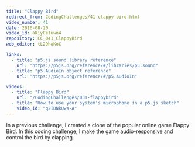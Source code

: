 ```yaml
---
title: "Clappy Bird"
redirect_from: CodingChallenges/41-clappy-bird.html
video_number: 41
date: 2016-08-20
video_id: aKiyCeIuwn4
repository: CC_041_ClappyBird
web_editor: tL29haKoC

links:
  - title: "p5.js sound library reference"
    url: "https://p5js.org/reference/#/libraries/p5.sound"
  - title: "p5.AudioIn object reference"
    url: "https://p5js.org/reference/#/p5.AudioIn"

videos:
  - title: "Flappy Bird"
    url: "/CodingChallenges/031-flappybird"
  - title: "How to use your system's microphone in a p5.js sketch"
    video_id: "q2IDNkUws-A"
---
```


In a previous challenge, I created a clone of the popular online game Flappy Bird. In this coding challenge, I make the game audio-responsive and control the bird by clapping.
